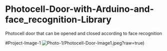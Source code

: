 # Photocell-Door-with-Arduino-and-face_recognition-Library
Photocell door that can be opened and closed according to face recognition

#Project-Image-1
![Photo-1](https://github.com/HarunResitKarahan/Photocell-Door-with-Arduino-and-face_recognition-Library)/Photocell-Door-Image1.jpeg?raw=true)
